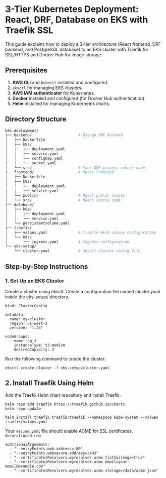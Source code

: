 # 3-Tier Kubernetes Deployment: React, DRF, Database on EKS with Traefik SSL

This guide explains how to deploy a 3-tier architecture (React frontend, DRF backend, and PostgreSQL database) to an EKS cluster with Traefik for SSL/HTTPS and Docker Hub for image storage.

## Prerequisites

1. **AWS CLI** and `kubectl` installed and configured.
2. `eksctl` for managing EKS clusters.
3. **AWS IAM authenticator** for Kubernetes.
4. **Docker** installed and configured (for Docker Hub authentication).
5. **Helm** installed for managing Kubernetes charts.

## Directory Structure

```bash
k8s-deployment/
├── backend/                     # Django DRF Backend
│   ├── Dockerfile
│   ├── k8s/
│   │   ├── deployment.yaml
│   │   ├── service.yaml
│   │   ├── configmap.yaml
│   │   └── secret.yaml
│   └── src/                     # Your DRF project source code
├── frontend/                    # React Frontend
│   ├── Dockerfile
│   ├── k8s/
│   │   ├── deployment.yaml
│   │   ├── service.yaml
│   └── public/                  # React public assets
│   └── src/                     # React source code
├── database/
│   ├── k8s/
│   │   ├── deployment.yaml
│   │   ├── service.yaml
│   └── persistentvolume.yaml
├── traefik/
│   ├── values.yaml              # Traefik Helm values configuration
│   └── k8s/
│       └── ingress.yaml         # Ingress configuration
└── eks-setup/
    └── cluster.yaml             # eksctl cluster config file
```

## Step-by-Step Instructions
### 1. Set Up an EKS Cluster
Create a cluster using eksctl. Create a configuration file named cluster.yaml inside the eks-setup/ directory.


```apiVersion: eksctl.io/v1alpha5
kind: ClusterConfig

metadata:
  name: my-cluster
  region: us-west-2
  version: "1.24"

nodeGroups:
  - name: ng-1
    instanceType: t3.medium
    desiredCapacity: 3
```

Run the following command to create the cluster:

```
eksctl create cluster -f eks-setup/cluster.yaml

```

## 2. Install Traefik Using Helm
Add the Traefik Helm chart repository and install Traefik.


```
helm repo add traefik https://traefik.github.io/charts
helm repo update

helm install traefik traefik/traefik --namespace kube-system --values traefik/values.yaml

```

Your `values.yaml` file should enable ACME for SSL certificates.  `decorationbd.com`

```
additionalArguments:
  - "--entryPoints.web.address=:80"
  - "--entryPoints.websecure.address=:443"
  - "--certificatesResolvers.myresolver.acme.tlsChallenge=true"
  - "--certificatesResolvers.myresolver.acme.email=your-email@example.com"
  - "--certificatesResolvers.myresolver.acme.storage=/data/acme.json"

```






















